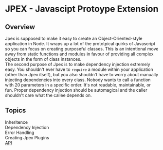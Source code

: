 JPEX - Javascipt Protoype Extension
===================================

Overview
--------
Jpex is supposed to make it easy to create an Object-Oriented-style application in Node. It wraps up a lot of the prototpical quirks of Javascript so you can focus on creating purposeful classes. This is an intentional move away from static functions and modules in favour of providing all complex objects in the form of class instances.  
The second purpose of Jpex is to make dependency injection extremely easy. You shouldn't ever have to `require` a module within your application (other than Jpex itself), but you also shouldn't have to worry about manually injecting dependencies into every class. Nobody wants to call a function with 20 parameters in a specific order. It's not readable, maintainable, or fun. Proper dependency injection should be automagical and the caller shouldn't care what the callee depends on.


Topics
------
Inheritence  
Dependency Injection  
Error Handling  
Creating Jpex Plugins  
[API](./api/index.md)  